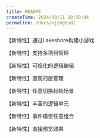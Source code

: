 ```yaml
---
title: README
createTime: 2024/09/11 10:50:04
permalink: /docs/xjzmgtud/
---
```

【新特性】通过Lakeshore构建小游戏

【新特性】支持多项目管理

【新特性】可视化的逻辑编辑

【新特性】直观的层管理

【新特性】任意切换起始场景

【新特性】丰富的逻辑单元

【新特性】事件模型任意组合

【新特性】直接预览效果
